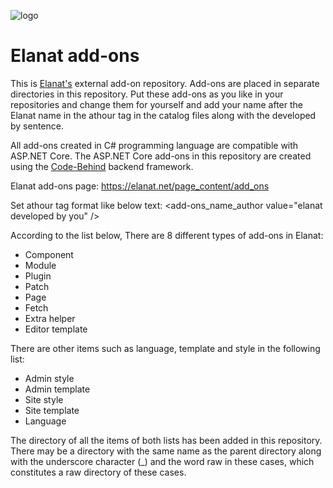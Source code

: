 ![logo](https://github.com/elanatframework/Elanat_add-ons/assets/111444759/aa99aa99-ed36-46a2-88f1-d7ad1a5be5df)
# Elanat add-ons
This is [Elanat's](https://elanat.net) external add-on repository. Add-ons are placed in separate directories in this repository. Put these add-ons as you like in your repositories and change them for yourself and add your name after the Elanat name in the athour tag in the catalog files along with the developed by sentence.

All add-ons created in C# programming language are compatible with ASP.NET Core. The ASP.NET Core add-ons in this repository are created using the [Code-Behind](https://github.com/elanatframework/Code_behind) backend framework.

Elanat add-ons page:
https://elanat.net/page_content/add_ons

Set athour tag format like below text:
<add-ons_name_author value="elanat developed by you" />

According to the list below, There are 8 different types of add-ons in Elanat:

 - Component
 - Module
 - Plugin
 - Patch
 - Page
 - Fetch
 - Extra helper
 - Editor template

There are other items such as language, template and style in the following list:

 - Admin style
 - Admin template
 - Site style
 - Site template
 - Language

The directory of all the items of both lists has been added in this repository. There may be a directory with the same name as the parent directory along with the underscore character (_) and the word raw in these cases, which constitutes a raw directory of these cases.
